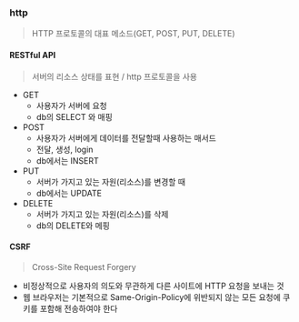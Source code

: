### http

> HTTP 프로토콜의 대표 메소드(GET, POST, PUT, DELETE)





#### RESTful API

> 서버의 리소스 상태를 표현 / http 프로토콜을 사용

- GET
  - 사용자가 서버에 요청
  - db의 SELECT 와 매핑
- POST
  - 사용자가 서버에게 데이터를 전달할때 사용하는 매서드
  - 전달, 생성, login
  - db에서는 INSERT
- PUT
  - 서버가 가지고 있는 자원(리소스)를 변경할 때
  - db에서는 UPDATE
- DELETE
  - 서버가 가지고 있는 자원(리소스)를 삭제
  - db의 DELETE와 메핑



#### CSRF

> Cross-Site Request Forgery

- 비정상적으로 사용자의 의도와 무관하게 다른 사이트에 HTTP 요청을 보내는 것
- 웹 브라우저는 기본적으로 Same-Origin-Policy에 위반되지 않는 모든 요청에 쿠키를 포함해 전송하여야 한다